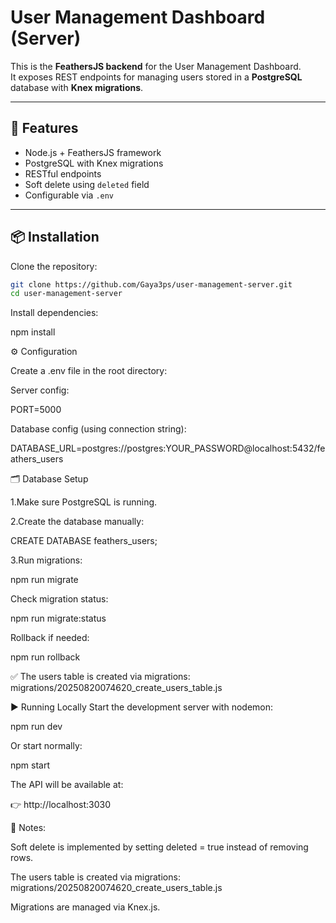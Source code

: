 # User Management Dashboard (Server)

This is the **FeathersJS backend** for the User Management Dashboard.  
It exposes REST endpoints for managing users stored in a **PostgreSQL** database with **Knex migrations**.

---

## 🚀 Features
- Node.js + FeathersJS framework
- PostgreSQL with Knex migrations
- RESTful endpoints 
- Soft delete using `deleted` field
- Configurable via `.env`

---

## 📦 Installation

Clone the repository:

```bash
git clone https://github.com/Gaya3ps/user-management-server.git
cd user-management-server

```
Install dependencies:

npm install

⚙️ Configuration

Create a .env file in the root directory:

Server config:

PORT=5000

Database config (using connection string):

DATABASE_URL=postgres://postgres:YOUR_PASSWORD@localhost:5432/feathers_users

🗂️ Database Setup

1.Make sure PostgreSQL is running.

2.Create the database manually:

CREATE DATABASE feathers_users;

3.Run migrations:

npm run migrate

Check migration status:

npm run migrate:status

Rollback if needed:

npm run rollback


✅ The users table is created via migrations:
migrations/20250820074620_create_users_table.js

▶️ Running Locally
Start the development server with nodemon:

npm run dev

Or start normally:

npm start

The API will be available at:

👉 http://localhost:3030

🔑 Notes:

Soft delete is implemented by setting deleted = true instead of removing rows.

The users table is created via migrations:
migrations/20250820074620_create_users_table.js

Migrations are managed via Knex.js.

